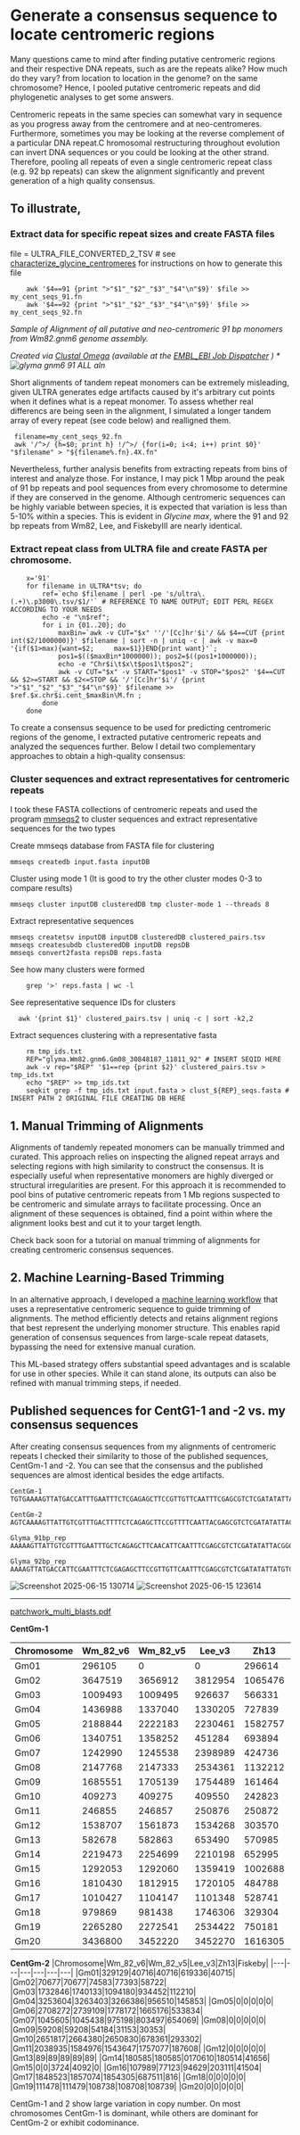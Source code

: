 # Generate a consensus sequence to locate centromeric regions

Many questions came to mind after finding putative centromeric regions and their respective DNA repeats, such as are the repeats alike? How much do they vary? from location to location in the genome? on the same chromosome? Hence, I pooled putative centromeric repeats and did phylogenetic analyses to get some answers. 

Centromeric repeats in the same species can somewhat vary in sequence as you progress away from the centromere and at neo-centromeres. Furthermore, sometimes you may be looking at the reverse complement of a particular DNA repeat.C hromosomal restructuring throughout evolution can invert DNA sequences or you could be looking at the other strand. Therefore, pooling all repeats of even a single centromeric repeat class (e.g. 92 bp repeats) can skew the alignment significantly and prevent generation of a high quality consensus.

## To illustrate,

### Extract data for specific repeat sizes and create FASTA files

file = ULTRA_FILE_CONVERTED_2_TSV # see [characterize_glycine_centromeres](https://github.com/CodePipeWrangler/code_jitsu_gh/blob/main/genomics/Bioinformatics_analysis_of_centromeric_repeats/characterize_glycine_centromeres.md) for instructions on how to generate this file

```shell
    awk '$4==91 {print ">"$1"_"$2"_"$3"_"$4"\n"$9}' $file >> my_cent_seqs_91.fn 
    awk '$4==92 {print ">"$1"_"$2"_"$3"_"$4"\n"$9}' $file >> my_cent_seqs_92.fn 
```

*Sample of Alignment of all putative and neo-centromeric 91 bp monomers from Wm82.gnm6 genome assembly.*

*Created via [Clustal Omega](http://www.clustal.org/omega/) (available at the [EMBL_EBI Job Dispatcher](https://europepmc.org/article/MED/38597606) ) *
![glyma gnm6 91 ALL aln](https://github.com/user-attachments/assets/0cfd3318-beab-4061-9ce8-ce2e25be7aa8)*


Short alignments of tandem repeat monomers can be extremely misleading, given ULTRA generates edge artifacts caused by it's arbitrary cut points when it defines what is a repeat monomer. To assess whether real differencs are being seen in the alignment, I simulated a longer tandem array of every repeat (see code below) and realligned them.

     filename=my_cent_seqs_92.fn
     awk '/^>/ {h=$0; print h} !/^>/ {for(i=0; i<4; i++) print $0}' "$filename" > "${filename%.fn}.4X.fn"

Nevertheless, further analysis benefits from extracting repeats from bins of interest and analyze those. For instance, I may pick 1 Mbp around the peak of 91 bp repeats and pool sequences from every chromosome to determine if they are conserved in the genome. Although centromeric sequences can be highly variable between species, it is expected that variation is less than 5-10% within a species. This is evident in *Glycine max*, where the 91 and 92 bp repeats from Wm82, Lee, and FiskebyIII are nearly identical.

### Extract repeat class from ULTRA file and create FASTA per chromosome.

```shell
    x='91' 
    for filename in ULTRA*tsv; do
        ref=`echo $filename | perl -pe 's/ultra\.(.+)\.p3000\.tsv/$1/'` # REFERENCE TO NAME OUTPUT; EDIT PERL REGEX ACCORDING TO YOUR NEEDS
        echo -e "\n$ref";
        for i in {01..20}; do
            maxBin=`awk -v CUT="$x" ''/'[Cc]hr'$i'/ && $4==CUT {print int($2/1000000)}' $filename | sort -n | uniq -c | awk -v max=0 '{if($1>max){want=$2;     max=$1}}END{print want}'`;
            pos1=$(($maxBin*1000000)); pos2=$((pos1+1000000));
            echo -e "Chr$i\t$x\t$pos1\t$pos2";
            awk -v CUT="$x" -v START="$pos1" -v STOP="$pos2" '$4==CUT && $2>=START && $2<=STOP && '/'[Cc]hr'$i'/ {print ">"$1"_"$2"_"$3"_"$4"\n"$9}' $filename >> $ref.$x.chr$i.cent_$maxBin\M.fn ;
        done
    done
```


To create a consensus sequence to be used for predicting centromeric regions of the genome, I extracted putative centromeric repeats and analyzed the sequences further. Below I detail two complementary approaches to obtain a high-quality consensus:

### Cluster sequences and extract representatives for centromeric repeats

I took these FASTA collections of centromeric repeats and used the program [mmseqs2](https://github.com/soedinglab/MMseqs2) to cluster sequences and extract representative sequences for the two types

  Create mmseqs database from FASTA file for clustering

    mmseqs createdb input.fasta inputDB

  Cluster using mode 1 (It is good to try the other cluster modes 0-3 to compare results)

    mmseqs cluster inputDB clusteredDB tmp cluster-mode 1 --threads 8

  Extract representative sequences

    mmseqs createtsv inputDB inputDB clusteredDB clustered_pairs.tsv
    mmseqs createsubdb clusteredDB inputDB repsDB
    mmseqs convert2fasta repsDB reps.fasta

  See how many clusters were formed
  
  ```shell
      grep '>' reps.fasta | wc -l
  ```
    
  See representative sequence IDs for clusters

  ```shell
    awk '{print $1}' clustered_pairs.tsv | uniq -c | sort -k2,2
  ```

  Extract sequences clustering with a representative fasta

```shell
    rm tmp_ids.txt
    REP="glyma.Wm82.gnm6.Gm08_30848187_11811_92" # INSERT SEQID HERE
    awk -v rep="$REP" '$1==rep {print $2}' clustered_pairs.tsv > tmp_ids.txt
    echo "$REP" >> tmp_ids.txt
    seqkit grep -f tmp_ids.txt input.fasta > clust_${REP}_seqs.fasta # INSERT PATH 2 ORIGINAL FILE CREATING DB HERE
```
## 1. Manual Trimming of Alignments

Alignments of tandemly repeated monomers can be manually trimmed and curated. This approach relies on inspecting the aligned repeat arrays and selecting regions with high similarity to construct the consensus. It is especially useful when representative monomers are highly diverged or structural irregularities are present.
For this approach it is recommended to pool bins of putative centromeric repeats from 1 Mb regions suspected to be centromeric and simulate arrays to facilitate processing. Once an alignment of these sequences is obtained, find a point within where the alignment looks best and cut it to your target length.

Check back soon for a tutorial on manual trimming of alignments for creating centromeric consensus sequences.

## 2. Machine Learning-Based Trimming

In an alternative approach, I developed a [machine learning workflow](https://github.com/CodePipeWrangler/code_jitsu_gh/blob/main/bin/aln_trim_by_ML_feature_class.py) that uses a representative centromeric sequence to guide trimming of alignments. The method efficiently detects and retains alignment regions that best represent the underlying monomer structure. This enables rapid generation of consensus sequences from large-scale repeat datasets, bypassing the need for extensive manual curation.

This ML-based strategy offers substantial speed advantages and is scalable for use in other species. While it can stand alone, its outputs can also be refined with manual trimming steps, if needed.


## Published sequences for CentG1-1 and -2 vs. my consensus sequences 

After creating consensus sequences from my alignments of centromeric repeats I checked their similarity to those of the published sequences, CentGm-1 and -2. You can see that the consensus and the published sequences are almost identical besides the edge artifacts.

    CentGm-1
    TGTGAAAAGTTATGACCATTTGAATTTCTCGAGAGCTTCCGTTGTTCAATTTCGAGCGTCTCGATATATTATGCGCCTGAATCGGACATCCG

    CentGm-2
    AGTCAAAAGTTATTGTCGTTTGACTTTTCTCAGAGCTTCCGTTTTCAATTACGAGCGTCTCGATATATTACGGGACTCAATCGGACATCCG

    Glyma_91bp_rep
    AAAAAGTTATTGTCGTTTGAATTTGCTCAGAGCTTCAACATTCAATTTCGAGCGTCTCGATATATTACGGGACTCAATCAGACATCCGAGT

    Glyma_92bp_rep
    AAAAGTTATGACCATTCGAATTTCTCGAGAGCTTCCGTTGTTCAATTTCGAGCGTCTCGATATATTATGTCCCCGAATCGGACATTCGTGTG

![Screenshot 2025-06-15 130714](https://github.com/user-attachments/assets/710ed151-7a07-4541-bcf7-64bbb34563b1)
![Screenshot 2025-06-15 123614](https://github.com/user-attachments/assets/7b93831d-a596-49bc-8110-02fc7e5d9e7d)


--------
[patchwork_multi_blasts.pdf](https://github.com/user-attachments/files/22713673/patchwork_multi_blasts.pdf)

**CentGm-1**

|Chromosome|Wm_82_v6|Wm_82_v5|Lee_v3|Zh13|Fiskeby|
|---|---|---|---|---|---|
|Gm01|296105|0|0|296614|0|
|Gm02|3647519|3656912|3812954|1065476|1502709|
|Gm03|1009493|1009495|926637|566331|400953|
|Gm04|1436988|1337040|1330205|727839|251315|
|Gm05|2188844|2222183|2230461|1582757|1122899|
|Gm06|1340751|1358252|451284|693894|233990|
|Gm07|1242990|1245538|2398989|424736|365958|
|Gm08|2147768|2147333|2534361|1132212|82791|
|Gm09|1685551|1705139|1754489|161464|278585|
|Gm10|409273|409275|409550|242823|119246|
|Gm11|246855|246857|250876|250872|125929|
|Gm12|1538707|1561873|1534268|303570|985548|
|Gm13|582678|582863|653490|570985|333669|
|Gm14|2219473|2254699|2210198|652995|2237121|
|Gm15|1292053|1292060|1359419|1002688|379014|
|Gm16|1810430|1812915|1720105|484788|600423|
|Gm17|1010427|1104147|1101348|528741|163547|
|Gm18|979869|981438|1746306|329304|998436|
|Gm19|2265280|2272541|2534422|750181|616471|
|Gm20|3436800|3452220|3452270|1616305|2633901|

**CentGm-2**
|Chromosome|Wm_82_v6|Wm_82_v5|Lee_v3|Zh13|Fiskeby|
|---|---|---|---|---|---|
|Gm01|329129|40716|40716|619336|40715|
|Gm02|70677|70677|74583|77393|58722|
|Gm03|1732846|1740133|1094180|934452|112210|
|Gm04|3253604|3263403|3266386|956510|145853|
|Gm05|0|0|0|0|0|
|Gm06|2708272|2739109|1778172|1665176|533834|
|Gm07|1045605|1045438|975198|803497|654069|
|Gm08|0|0|0|0|0|
|Gm09|59208|59208|54184|31153|30353|
|Gm10|2651817|2664380|2650830|678361|293302|
|Gm11|2038935|1584976|1543647|1757077|187608|
|Gm12|0|0|0|0|0|
|Gm13|89|89|89|89|89|
|Gm14|180585|180585|0170610|180514|41656|
|Gm15|0|0|3724|4092|0|
|Gm16|107989|77123|94629|203111|41504|
|Gm17|1848523|1857074|1854305|687511|816|
|Gm18|0|0|0|0|0|
|Gm19|111478|111479|108738|108708|108739|
|Gm20|0|0|0|0|0|

CentGm-1 and 2 show large variation in copy number. On most chromosomes CentGm-1 is dominant, while others are dominant for CentGm-2 or exhibit codominance.



